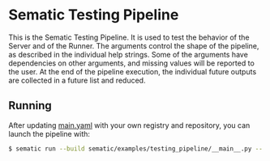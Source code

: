 # Sematic Testing Pipeline

This is the Sematic Testing Pipeline. It is used to test the behavior of the Server and of the Runner.
The arguments control the shape of the pipeline, as described in the individual help strings. Some of
the arguments have dependencies on other arguments, and missing values will be reported to the user.
At the end of the pipeline execution, the individual future outputs are collected in a future list and
reduced.

## Running

After updating [main.yaml](./__main__.yaml) with your own registry and repository,
you can launch the pipeline with:

```bash
$ sematic run --build sematic/examples/testing_pipeline/__main__.py -- --cloud
```
